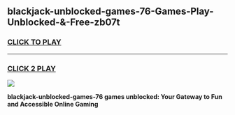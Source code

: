 
## blackjack-unblocked-games-76-Games-Play-Unblocked-&-Free-zb07t
<h3>
<a href="https://premium76.site?title=blackjack-unblocked-games-76&ref=24A">CLICK TO PLAY</a></h3>
<hr>

<h3>
<a href="https://premium76.site?title=blackjack-unblocked-games-76&ref=24A">CLICK 2 PLAY</a>
  
</h3>

<a href="https://premium76.site?title=blackjack-unblocked-games-76&ref=24A"><img src="https://clearcache.store/games.png"></a>


**blackjack-unblocked-games-76 games unblocked: Your Gateway to Fun and Accessible Online Gaming**
